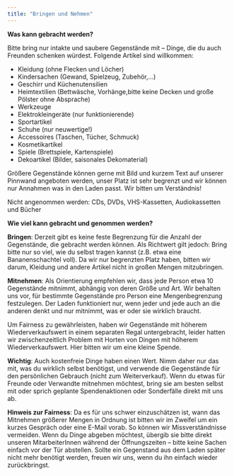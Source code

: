 ```yaml
---
title: "Bringen und Nehmen"
---
```


**Was kann gebracht werden?**

Bitte bring nur intakte und saubere Gegenstände mit – Dinge, die du auch Freunden schenken würdest. Folgende Artikel sind willkommen:
- Kleidung (ohne Flecken und Löcher)
- Kindersachen (Gewand, Spielzeug, Zubehör,...)
- Geschirr und Küchenutensilien
- Heimtextilien (Bettwäsche, Vorhänge,bitte keine Decken und große Pölster ohne Absprache)
- Werkzeuge
- Elektrokleingeräte (nur funktionierende)
- Sportartikel
- Schuhe (nur neuwertige!)
- Accessoires (Taschen, Tücher, Schmuck)
- Kosmetikartikel
- Spiele (Brettspiele, Kartenspiele)
- Dekoartikel (Bilder, saisonales Dekomaterial)

Größere Gegenstände können gerne mit Bild und kurzem Text auf unserer Pinnwand angeboten werden, unser Platz ist sehr begrenzt und wir können nur Annahmen was in den Laden passt. Wir bitten um Verständnis!

Nicht angenommen werden: CDs, DVDs, VHS-Kassetten, Audiokassetten und Bücher


**Wie viel kann gebracht und genommen werden?**

**Bringen**: Derzeit gibt es keine feste Begrenzung für die Anzahl der Gegenstände, die gebracht werden können. Als Richtwert gilt jedoch: Bring bitte nur so viel, wie du selbst tragen kannst (z.B. etwa eine Bananenschachtel voll). Da wir nur begrenzten Platz haben, bitten wir darum, Kleidung und andere Artikel nicht in großen Mengen mitzubringen.

**Mitnehmen**: Als Orientierung empfehlen wir, dass jede Person etwa 10 Gegenstände mitnimmt, abhängig von deren Größe und Art. Wir behalten uns vor, für bestimmte Gegenstände pro Person eine Mengenbegrenzung festzulegen. Der Laden funktioniert nur, wenn jeder und jede auch an die anderen denkt und nur mitnimmt, was er oder sie wirklich braucht.

Um Fairness zu gewährleisten, haben wir Gegenstände mit höherem Wiederverkaufswert in einem separaten Regal untergebracht, leider hatten wir zwischenzeitlich Problem mit Horten von Dingen mit höherem Wiederverkaufswert. Hier bitten wir um eine kleine Spende.

**Wichtig**: Auch kostenfreie Dinge haben einen Wert. Nimm daher nur das mit, was du wirklich selbst benötigst, und verwende die Gegenstände für den persönlichen Gebrauch (nicht zum Weiterverkauf). Wenn du etwas für Freunde oder Verwandte mitnehmen möchtest, bring sie am besten selbst mit oder sprich geplante Spendenaktionen oder Sonderfälle direkt mit uns ab.

**Hinweis zur Fairness**: Da es für uns schwer einzuschätzen ist, wann das Mitnehmen größerer Mengen in Ordnung ist bitten wir im Zweifel um ein kurzes Gespräch oder eine E-Mail vorab. So können wir Missverständnisse vermeiden.
Wenn du Dinge abgeben möchtest, übergib sie bitte direkt unseren MitarbeiterInnen während der Öffnungszeiten – bitte keine Sachen einfach vor der Tür abstellen. Sollte ein Gegenstand aus dem Laden später nicht mehr benötigt werden, freuen wir uns, wenn du ihn einfach wieder zurückbringst.
